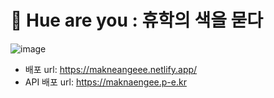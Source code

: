 # 🏫 Hue are you : 휴학의 색을 묻다
![image](https://github.com/user-attachments/assets/19b1af6f-cd1e-4145-b058-3cc04f6ce792)
- 배포 url: https://makneangeee.netlify.app/
- API 배포 url: https://maknaengee.p-e.kr